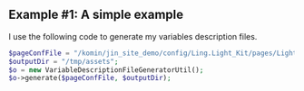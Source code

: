 Example #1: A simple example
----------------


I use the following code to generate my variables description files.


```php
$pageConfFile = "/komin/jin_site_demo/config/Ling.Light_Kit/pages/Light_Kit_Demo/looplab/looplab_home.byml";
$outputDir = "/tmp/assets";
$o = new VariableDescriptionFileGeneratorUtil();
$o->generate($pageConfFile, $outputDir);
```



